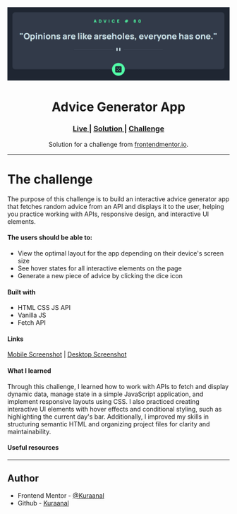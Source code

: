 <div align="center">
<img src="./Screenshots/Desktop.png">
</div>
<h1 align="center">Advice Generator App</h1>

<div align="center">
<h3>
    <a href="https://kuraanal.github.io/my.frontend.mentor.solutions/Advice%20Generator%20App/">
      Live
    </a>
    <span> | </span>
    <a href="https://www.frontendmentor.io/solutions/advice-generator-app-Hqek-3Are3">
      Solution
    </a>
   <span> | </span>
    <a href="https://www.frontendmentor.io/challenges/advice-generator-app-QdUG-13db">
      Challenge
    </a>
  </h3>
</div>
<div align="center">
   Solution for a challenge from  <a href="https://www.frontendmentor.io/" target="_blank">frontendmentor.io</a>.
</div>

***
# The challenge

The purpose of this challenge is to build an interactive advice generator app that fetches random advice from an API and displays it to the user, helping you practice working with APIs, responsive design, and interactive UI elements.

#### The users should be able to:

- View the optimal layout for the app depending on their device's screen size
- See hover states for all interactive elements on the page
- Generate a new piece of advice by clicking the dice icon

#### Built with

- HTML CSS JS API
- Vanilla JS
- Fetch API

#### Links

[Mobile Screenshot](./Screenshots/Mobile.png) | [Desktop Screenshot](./Screenshots/Desktop.png)

#### What I learned

Through this challenge, I learned how to work with APIs to fetch and display dynamic data, manage state in a simple JavaScript application, and implement responsive layouts using CSS. I also practiced creating interactive UI elements with hover effects and conditional styling, such as highlighting the current day's bar. Additionally, I improved my skills in structuring semantic HTML and organizing project files for clarity and maintainability.

#### Useful resources


***

## Author

- Frontend Mentor - [@Kuraanal](https://www.frontendmentor.io/profile/Kuraanal)
- Github - [Kuraanal](https://github.com/Kuraanal)